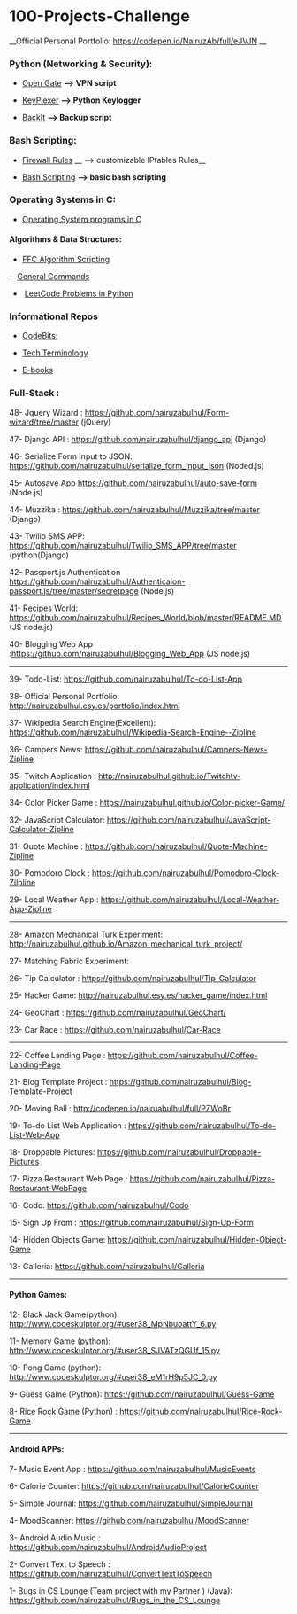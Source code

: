 # 100-Projects-Challenge

__Official Personal Portfolio: https://codepen.io/NairuzAb/full/eJVJN __



### Python (Networking & Security):  

-  [Open Gate](https://github.com/nairuzabulhul/OpenGate)   __--> VPN script__  

-  [KeyPlexer](https://github.com/nairuzabulhul/KeyPlexer)  __--> Python Keylogger__

-  [BackIt](https://github.com/nairuzabulhul/BackIT)        __--> Backup script__
 
 

### Bash Scripting:

- [Firewall Rules](https://github.com/nairuzabulhul/Firewall_Rules)  __ --> customizable IPtables Rules__

- [Bash Scripting](https://github.com/nairuzabulhul/Bash_scripting)  __--> basic bash scripting__


 
### Operating Systems in C:

- [Operating System programs in C](https://github.com/nairuzabulhul/Operating-System-in-C)



#### Algorithms & Data Structures:

-  [FFC Algorithm Scripting](https://github.com/nairuzabulhul/Free_Code_Camp_Algorithm)

-  [General Commands](https://github.com/nairuzabulhul/General-Commands)

-  [LeetCode Problems in Python ](https://github.com/nairuzabulhul/LeetCode)


### Informational Repos

-  [CodeBits:](https://github.com/nairuzabulhul/.CodeBits)

-  [Tech Terminology](https://github.com/nairuzabulhul/Web-terminology)

-  [E-books](https://github.com/nairuzabulhul/E-Books)



### Full-Stack :

48- Jquery Wizard : https://github.com/nairuzabulhul/Form-wizard/tree/master (jQuery)

47- Django API : https://github.com/nairuzabulhul/django_api (Django)

46- Serialize Form Input to JSON: https://github.com/nairuzabulhul/serialize_form_input_json (Noded.js)

45- Autosave App https://github.com/nairuzabulhul/auto-save-form  (Node.js)

44- Muzzika : https://github.com/nairuzabulhul/Muzzika/tree/master  (Django)

43- Twilio SMS APP: https://github.com/nairuzabulhul/Twilio_SMS_APP/tree/master         (python(Django)

42- Passport.js Authentication https://github.com/nairuzabulhul/Authenticaion-passport.js/tree/master/secretpage (Node.js)

41- Recipes World: https://github.com/nairuzabulhul/Recipes_World/blob/master/README.MD  (JS node.js)

40- Blogging Web App    :https://github.com/nairuzabulhul/Blogging_Web_App              (JS node.js)

------------------------------------------------------------------------------------------------------------------------------

39- Todo-List: https://github.com/nairuzabulhul/To-do-List-App

38- Official Personal Portfolio: http://nairuzabulhul.esy.es/portfolio/index.html

37- Wikipedia Search Engine(Excellent): https://github.com/nairuzabulhul/Wikipedia-Search-Engine--Zipline 

36- Campers News: https://github.com/nairuzabulhul/Campers-News-Zipline

35- Twitch Application : http://nairuzabulhul.github.io/Twitchtv-application/index.html

34- Color Picker Game : https://nairuzabulhul.github.io/Color-picker-Game/

32- JavaScript Calculator: https://github.com/nairuzabulhul/JavaScript-Calculator-Zipline

31- Quote Machine : https://github.com/nairuzabulhul/Quote-Machine-Zipline

30- Pomodoro Clock : https://github.com/nairuzabulhul/Pomodoro-Clock-Zilpline

29- Local Weather App : https://github.com/nairuzabulhul/Local-Weather-App-Zipline

--------------------------------------------------------------------------------------------------

28- Amazon Mechanical Turk Experiment: http://nairuzabulhul.github.io/Amazon_mechanical_turk_project/

27- Matching Fabric Experiment: 

26- Tip Calculator : https://github.com/nairuzabulhul/Tip-Calculator 

25- Hacker Game: http://nairuzabulhul.esy.es/hacker_game/index.html

24- GeoChart :   https://github.com/nairuzabulhul/GeoChart/

23- Car Race :  https://github.com/nairuzabulhul/Car-Race


------------------------------------------------------------------------------------------------------

22- Coffee Landing Page : https://github.com/nairuzabulhul/Coffee-Landing-Page

21- Blog Template Project : https://github.com/nairuzabulhul/Blog-Template-Project

20- Moving Ball : http://codepen.io/nairuabulhul/full/PZWoBr 

19- To-do List Web Application : https://github.com/nairuzabulhul/To-do-List-Web-App

18- Droppable Pictures: https://github.com/nairuzabulhul/Droppable-Pictures

17- Pizza Restaurant Web Page : https://github.com/nairuzabulhul/Pizza-Restaurant-WebPage

16- Codo: https://github.com/nairuzabulhul/Codo

15- Sign Up From : https://github.com/nairuzabulhul/Sign-Up-Form

14- Hidden Objects Game: https://github.com/nairuzabulhul/Hidden-Object-Game

13- Galleria: https://github.com/nairuzabulhul/Galleria

--------------------------------------------------------------------------------------------------------

#### Python Games:

12- Black Jack Game(python):  http://www.codeskulptor.org/#user38_MpNbuoattY_6.py 

11- Memory Game (python):  http://www.codeskulptor.org/#user38_SJVATzQGUf_15.py 

10- Pong Game (python):  http://www.codeskulptor.org/#user38_eM1rH9p5JC_0.py 

9-  Guess Game (Python): https://github.com/nairuzabulhul/Guess-Game

8-  Rice Rock Game (Python) : https://github.com/nairuzabulhul/Rice-Rock-Game

----------------------------------------------------------------------------------------------------------

#### Android APPs:

7- Music Event App : https://github.com/nairuzabulhul/MusicEvents

6- Calorie Counter: https://github.com/nairuzabulhul/CalorieCounter

5- Simple Journal: https://github.com/nairuzabulhul/SimpleJournal

4- MoodScanner: https://github.com/nairuzabulhul/MoodScanner

3- Android Audio Music : https://github.com/nairuzabulhul/AndroidAudioProject

2- Convert Text to Speech : https://github.com/nairuzabulhul/ConvertTextToSpeech

1- Bugs in CS Lounge (Team project with my Partner ) (Java): https://github.com/nairuzabulhul/Bugs_in_the_CS_Lounge

